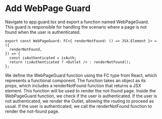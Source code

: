 # Add WebPage Guard

Navigate to app.guard.tsx and export a function named WebPageGuard. This guard is responsible for handling the scenario where a page is not found when the user is authenticated.

```tsx
export const WebPageGuard: FC<{ renderNotFound: () => JSX.Element }> = ({
  renderNotFound,
}) => {
  const isAuthenticated = isAuth;
  return !isAuthenticated ? <Outlet /> : renderNotFound();
};
```

We define the WebPageGuard function using the FC type from React, which represents a functional component.
The function takes an object as its props, which includes a renderNotFound function that returns a JSX element. This function will be used to render the not-found page.
Inside the WebPageGuard function, we check if the user is authenticated.
If the user is not authenticated, we render the Outlet, allowing the routing to proceed as usual.
If the user is authenticated, we call the renderNotFound function to render the not-found page.
